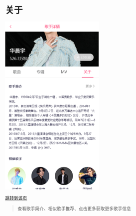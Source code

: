 # 关于

 



<img src="./images/singerAbout.png" width="300"/>

[跳转到该页 ](http://www.happy6year.com/#/singer/861777)

> 查看歌手简介、相似歌手推荐、点击更多获取更多歌手信息